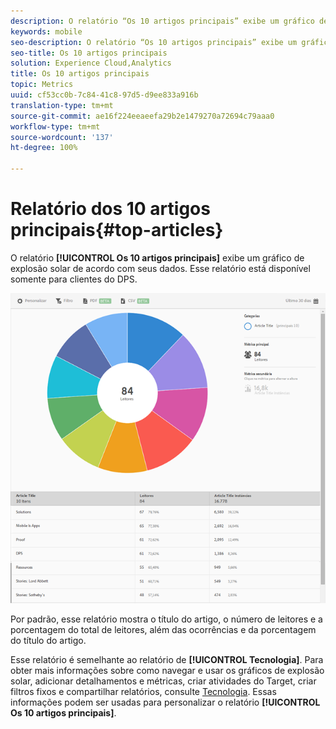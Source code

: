 ```yaml
---
description: O relatório “Os 10 artigos principais” exibe um gráfico de explosão solar com os dados existentes. Esse relatório está disponível somente para clientes do Digital Publishing Suites (DPS).
keywords: mobile
seo-description: O relatório “Os 10 artigos principais” exibe um gráfico de explosão solar com os dados existentes. Esse relatório está disponível somente para clientes do Digital Publishing Suites (DPS).
seo-title: Os 10 artigos principais
solution: Experience Cloud,Analytics
title: Os 10 artigos principais
topic: Metrics
uuid: cf53cc0b-7c84-41c8-97d5-d9ee833a916b
translation-type: tm+mt
source-git-commit: ae16f224eeaeefa29b2e1479270a72694c79aaa0
workflow-type: tm+mt
source-wordcount: '137'
ht-degree: 100%

---
```



# Relatório dos 10 artigos principais{#top-articles}

O relatório **[!UICONTROL Os 10 artigos principais]** exibe um gráfico de explosão solar de acordo com seus dados. Esse relatório está disponível somente para clientes do DPS.

![](assets/dps_top_10.png)

Por padrão, esse relatório mostra o título do artigo, o número de leitores e a porcentagem do total de leitores, além das ocorrências e da porcentagem do título do artigo.

Esse relatório é semelhante ao relatório de **[!UICONTROL Tecnologia]**. Para obter mais informações sobre como navegar e usar os gráficos de explosão solar, adicionar detalhamentos e métricas, criar atividades do Target, criar filtros fixos e compartilhar relatórios, consulte [Tecnologia](/help/using/usage/reports-technology.md). Essas informações podem ser usadas para personalizar o relatório **[!UICONTROL Os 10 artigos principais]**.
